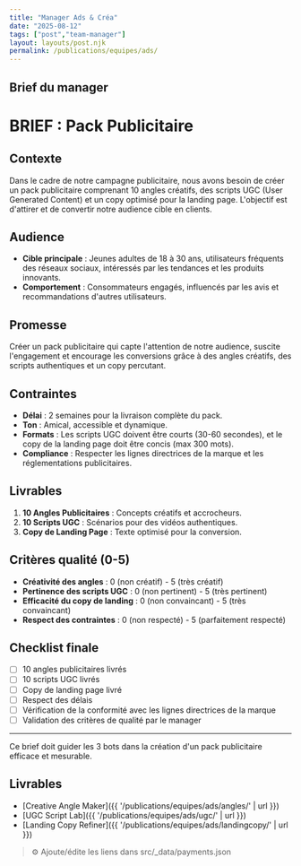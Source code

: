 ```yaml
---
title: "Manager Ads & Créa"
date: "2025-08-12"
tags: ["post","team-manager"]
layout: layouts/post.njk
permalink: /publications/equipes/ads/
---
```

## Brief du manager

# BRIEF : Pack Publicitaire

## Contexte
Dans le cadre de notre campagne publicitaire, nous avons besoin de créer un pack publicitaire comprenant 10 angles créatifs, des scripts UGC (User Generated Content) et un copy optimisé pour la landing page. L'objectif est d'attirer et de convertir notre audience cible en clients.

## Audience
- **Cible principale** : Jeunes adultes de 18 à 30 ans, utilisateurs fréquents des réseaux sociaux, intéressés par les tendances et les produits innovants.
- **Comportement** : Consommateurs engagés, influencés par les avis et recommandations d'autres utilisateurs.

## Promesse
Créer un pack publicitaire qui capte l'attention de notre audience, suscite l'engagement et encourage les conversions grâce à des angles créatifs, des scripts authentiques et un copy percutant.

## Contraintes
- **Délai** : 2 semaines pour la livraison complète du pack.
- **Ton** : Amical, accessible et dynamique.
- **Formats** : Les scripts UGC doivent être courts (30-60 secondes), et le copy de la landing page doit être concis (max 300 mots).
- **Compliance** : Respecter les lignes directrices de la marque et les réglementations publicitaires.

## Livrables
1. **10 Angles Publicitaires** : Concepts créatifs et accrocheurs.
2. **10 Scripts UGC** : Scénarios pour des vidéos authentiques.
3. **Copy de Landing Page** : Texte optimisé pour la conversion.

## Critères qualité (0-5)
- **Créativité des angles** : 0 (non créatif) - 5 (très créatif)
- **Pertinence des scripts UGC** : 0 (non pertinent) - 5 (très pertinent)
- **Efficacité du copy de landing** : 0 (non convaincant) - 5 (très convaincant)
- **Respect des contraintes** : 0 (non respecté) - 5 (parfaitement respecté)

## Checklist finale
- [ ] 10 angles publicitaires livrés
- [ ] 10 scripts UGC livrés
- [ ] Copy de landing page livré
- [ ] Respect des délais
- [ ] Vérification de la conformité avec les lignes directrices de la marque
- [ ] Validation des critères de qualité par le manager

---

Ce brief doit guider les 3 bots dans la création d'un pack publicitaire efficace et mesurable.

## Livrables
- [Creative Angle Maker]({{ '/publications/equipes/ads/angles/' | url }})
- [UGC Script Lab]({{ '/publications/equipes/ads/ugc/' | url }})
- [Landing Copy Refiner]({{ '/publications/equipes/ads/landingcopy/' | url }})

> ⚙️ Ajoute/édite les liens dans src/_data/payments.json
